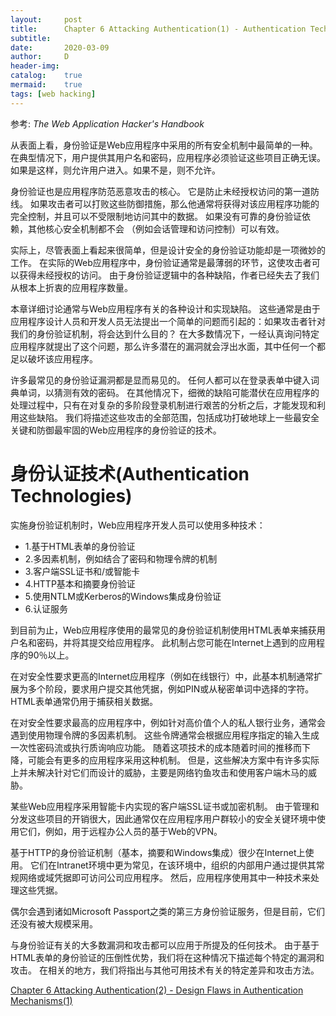 ```yaml
---
layout:		post
title:		Chapter 6 Attacking Authentication(1) - Authentication Technologies
subtitle:
date:		2020-03-09
author:		D
header-img:
catalog:	true
mermaid:	true
tags: [web hacking]
---
```


参考: *The Web Application Hacker's Handbook*

从表面上看，身份验证是Web应用程序中采用的所有安全机制中最简单的一种。 在典型情况下，用户提供其用户名和密码，应用程序必须验证这些项目正确无误。 如果是这样，则允许用户进入。如果不是，则不允许。

身份验证也是应用程序防范恶意攻击的核心。 它是防止未经授权访问的第一道防线。 如果攻击者可以打败这些防御措施，那么他通常将获得对该应用程序功能的完全控制，并且可以不受限制地访问其中的数据。 如果没有可靠的身份验证依赖，其他核心安全机制都不会
（例如会话管理和访问控制）可以有效。

实际上，尽管表面上看起来很简单，但是设计安全的身份验证功能却是一项微妙的工作。 在实际的Web应用程序中，身份验证通常是最薄弱的环节，这使攻击者可以获得未经授权的访问。 由于身份验证逻辑中的各种缺陷，作者已经失去了我们从根本上折衷的应用程序数量。

本章详细讨论通常与Web应用程序有关的各种设计和实现缺陷。 这些通常是由于应用程序设计人员和开发人员无法提出一个简单的问题而引起的：如果攻击者针对我们的身份验证机制，将会达到什么目的？ 在大多数情况下，一经认真询问特定应用程序就提出了这个问题，那么许多潜在的漏洞就会浮出水面，其中任何一个都足以破坏该应用程序。

许多最常见的身份验证漏洞都是显而易见的。 任何人都可以在登录表单中键入词典单词，以猜测有效的密码。 在其他情况下，细微的缺陷可能潜伏在应用程序的处理过程中，只有在对复杂的多阶段登录机制进行艰苦的分析之后，才能发现和利用这些缺陷。 我们将描述这些攻击的全部范围，包括成功打破地球上一些最安全关键和防御最牢固的Web应用程序的身份验证的技术。

# 身份认证技术(Authentication Technologies)

实施身份验证机制时，Web应用程序开发人员可以使用多种技术：
- 1.基于HTML表单的身份验证
- 2.多因素机制，例如结合了密码和物理令牌的机制
- 3.客户端SSL证书和/或智能卡
- 4.HTTP基本和摘要身份验证
- 5.使用NTLM或Kerberos的Windows集成身份验证
- 6.认证服务

到目前为止，Web应用程序使用的最常见的身份验证机制使用HTML表单来捕获用户名和密码，并将其提交给应用程序。 此机制占您可能在Internet上遇到的应用程序的90％以上。

在对安全性要求更高的Internet应用程序（例如在线银行）中，此基本机制通常扩展为多个阶段，要求用户提交其他凭据，例如PIN或从秘密单词中选择的字符。 HTML表单通常仍用于捕获相关数据。

在对安全性要求最高的应用程序中，例如针对高价值个人的私人银行业务，通常会遇到使用物理令牌的多因素机制。 这些令牌通常会根据应用程序指定的输入生成一次性密码流或执行质询响应功能。 随着这项技术的成本随着时间的推移而下降，可能会有更多的应用程序采用这种机制。 但是，这些解决方案中有许多实际上并未解决针对它们而设计的威胁，主要是网络钓鱼攻击和使用客户端木马的威胁。

某些Web应用程序采用智能卡内实现的客户端SSL证书或加密机制。 由于管理和分发这些项目的开销很大，因此通常仅在应用程序用户群较小的安全关键环境中使用它们，例如，用于远程办公人员的基于Web的VPN。

基于HTTP的身份验证机制（基本，摘要和Windows集成）很少在Internet上使用。 它们在Intranet环境中更为常见，在该环境中，组织的内部用户通过提供其常规网络或域凭据即可访问公司应用程序。 然后，应用程序使用其中一种技术来处理这些凭据。

偶尔会遇到诸如Microsoft Passport之类的第三方身份验证服务，但是目前，它们还没有被大规模采用。

与身份验证有关的大多数漏洞和攻击都可以应用于所提及的任何技术。 由于基于HTML表单的身份验证的压倒性优势，我们将在这种情况下描述每个特定的漏洞和攻击。 在相关的地方，我们将指出与其他可用技术有关的特定差异和攻击方法。

[Chapter 6 Attacking Authentication(2) - Design Flaws in Authentication Mechanisms(1)](https://dm116.github.io/2020/03/09/attacking-authentication_2/)
